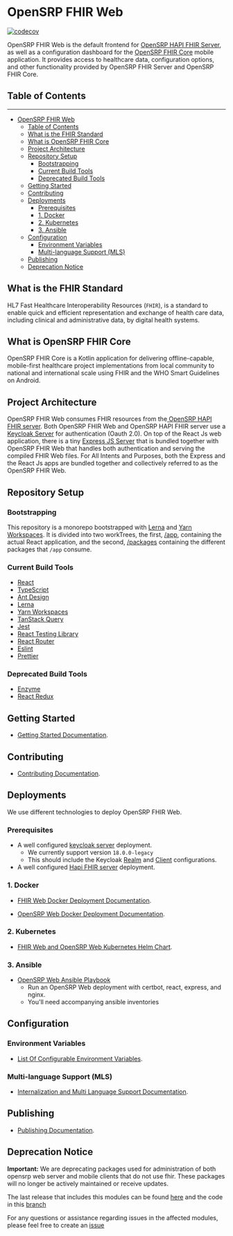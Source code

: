 # OpenSRP FHIR Web

[![codecov](https://codecov.io/gh/opensrp/web/branch/master/graph/badge.svg?token=EG3TX9MAM4)](https://codecov.io/gh/opensrp/web)

<!-- We need an intoduction banner here -->

OpenSRP FHIR Web is the default frontend for [OpenSRP HAPI FHIR Server](https://github.com/opensrp/hapi-fhir-jpaserver-starter), as well as a configuration dashboard for the [OpenSRP FHIR Core](https://github.com/opensrp/fhircore) mobile application. It provides access to healthcare data, configuration options, and other functionality provided by OpenSRP FHIR Server and OpenSRP FHIR Core.

## Table of Contents

---

- [OpenSRP FHIR Web](#opensrp-fhir-web)
  - [Table of Contents](#table-of-contents)
  - [What is the FHIR Standard](#what-is-the-fhir-standard)
  - [What is OpenSRP FHIR Core](#what-is-opensrp-fhir-core)
  - [Project Architecture](#project-architecture)
  - [Repository Setup](#repository-setup)
    - [Bootstrapping](#bootstrapping)
    - [Current Build Tools](#current-build-tools)
    - [Deprecated Build Tools](#deprecated-build-tools)
  - [Getting Started](#getting-started)
  - [Contributing](#contributing)
  - [Deployments](#deployments)
    - [Prerequisites](#prerequisites)
    - [1. Docker](#1-docker)
    - [2. Kubernetes](#2-kubernetes)
    - [3. Ansible](#3-ansible)
  - [Configuration](#configuration)
    - [Environment Variables](#environment-variables)
    - [Multi-language Support (MLS)](#multi-language-support-mls)
  - [Publishing](#publishing)
  - [Deprecation Notice](#deprecation-notice)

## What is the FHIR Standard

HL7 Fast Healthcare Interoperability Resources (`FHIR`), is a standard to enable quick and efficient representation and exchange of health care data, including clinical and administrative data, by digital health systems.

## What is OpenSRP FHIR Core

OpenSRP FHIR Core is a Kotlin application for delivering offline-capable, mobile-first healthcare project implementations from local community to national and international scale using FHIR and the WHO Smart Guidelines on Android.

## Project Architecture

<!-- We need an architecture diagram here -->

OpenSRP FHIR Web consumes FHIR resources from the[ OpenSRP HAPI FHIR server](https://github.com/opensrp/hapi-fhir-jpaserver-starter). Both OpenSRP FHIR Web and OpenSRP HAPI FHIR server use a [Keycloak Server](https://hub.docker.com/r/onaio/keycloak) for authentication (Oauth 2.0). On top of the React Js web application, there is a tiny [Express JS Server](https://github.com/onaio/express-server) that is bundled together with OpenSRP FHIR Web that handles both authentication and serving the compiled FHIR Web files. For All Intents and Purposes, both the Express and the React Js apps are bundled together and collectively referred to as the OpenSRP FHIR Web.

## Repository Setup

### Bootstrapping

This repository is a monorepo bootstrapped with [Lerna](https://github.com/lerna/lerna) and [Yarn Workspaces](https://yarnpkg.com/features/workspaces). It is divided into two workTrees, the first, [/app](/app/), containing the actual React application, and the second, [/packages](/packages/) containing the different packages that `/app` consume.

### Current Build Tools

- [React](https://reactjs.org/)
- [TypeScript](https://www.typescriptlang.org/)
- [Ant Design](https://ant.design/)
- [Lerna](https://github.com/lerna/lerna)
- [Yarn Workspaces](https://yarnpkg.com/features/workspaces)
- [TanStack Query](https://tanstack.com/query)
- [Jest](https://jestjs.io/)
- [React Testing Library](https://testing-library.com/docs/react-testing-library/intro)
- [React Router](https://reactrouter.com/)
- [Eslint](https://eslint.org/)
- [Prettier](https://prettier.io/)

### Deprecated Build Tools

- [Enzyme](https://enzymejs.github.io/enzyme/)
- [React Redux](https://react-redux.js.org/)

## Getting Started

- [Getting Started Documentation](/docs/getting-started.md).

## Contributing

- [Contributing Documentation](/docs/CONTRIBUTING.md).

## Deployments

We use different technologies to deploy OpenSRP FHIR Web.

### Prerequisites

- A well configured [keycloak server](https://hub.docker.com/r/onaio/keycloak) deployment.
  - We currently support version `18.0.0-legacy`
  - This should include the Keycloak [Realm](https://www.keycloak.org/docs/latest/server_admin/#configuring-realms) and [Client](https://www.keycloak.org/docs/latest/server_admin/#assembly-managing-clients_server_administration_guide) configurations.
- A well configured [Hapi FHIR server](https://github.com/opensrp/hapi-fhir-jpaserver-starter) deployment.

### 1. Docker

- [FHIR Web Docker Deployment Documentation](/docs/fhir-web-docker-deployment.md).

- [OpenSRP Web Docker Deployment Documentation](/docs/opensrp-web-docker-deployment.md).

### 2. Kubernetes

- [FHIR Web and OpenSRP Web Kubernetes Helm Chart](https://github.com/opensrp/helm-charts/tree/main/charts/opensrp-web).

### 3. Ansible

- [OpenSRP Web Ansible Playbook](https://github.com/opensrp/playbooks/blob/master/web.yml)
  - Run an OpenSRP Web deployment with certbot, react, express, and nginx.
  - You'll need accompanying ansible inventories

## Configuration

### Environment Variables

- [List Of Configurable Environment Variables](/docs/env.md).

### Multi-language Support (MLS)

- [Internalization and Multi Language Support Documentation](/docs/I18n.md).

## Publishing

- [Publishing Documentation](/docs/publishing.md).

## Deprecation Notice

**Important:** We are deprecating packages used for administration of both opensrp web server and mobile clients that do not use fhir. These packages will no longer be actively maintained or receive updates.

The last release that includes this modules can be found [here](https://github.com/opensrp/web/releases/tag/v2-deprecated-web) and the code in this [branch](https://github.com/opensrp/web/tree/v2-deprecate-web-branch)

For any questions or assistance regarding issues in the affected modules, please feel free to create an [issue](https://github.com/opensrp/web/issues/new/choose)
